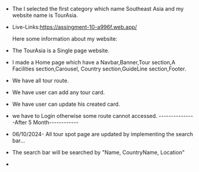 * The I selected the first category which name Southeast Asia and my website name is TourAsia.
* Live-Links:https://assingment-10-a996f.web.app/

  Here some information about my website:

* The TourAsia is a Single page website.
* I made a Home page which have a Navbar,Banner,Tour section,A Facilities section,Carousel, Country section,GuideLine section,Footer.
* We have all tour route.
* We have user can add any tour card.
* We have user can update his created card.
* we have to Login otherwise some route cannot accessed.
---------------After 5 Month------------ 
* 06/10/2024- All tour spot page are updated by implementing the search bar...
* The search bar will be searched by "Name, CountryName, Location"
*  
